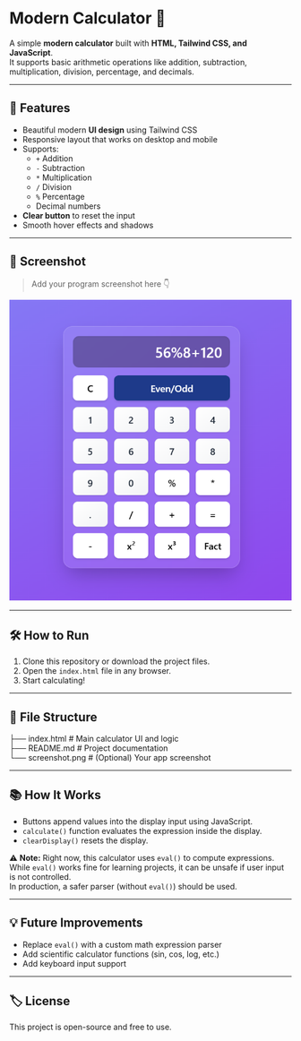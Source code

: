 # Modern Calculator 🧮

A simple **modern calculator** built with **HTML, Tailwind CSS, and JavaScript**.  
It supports basic arithmetic operations like addition, subtraction, multiplication, division, percentage, and decimals.  

---

## 🚀 Features
- Beautiful modern **UI design** using Tailwind CSS  
- Responsive layout that works on desktop and mobile  
- Supports:  
  - `+` Addition  
  - `-` Subtraction  
  - `*` Multiplication  
  - `/` Division  
  - `%` Percentage  
  - Decimal numbers  
- **Clear button** to reset the input  
- Smooth hover effects and shadows  

---

## 📸 Screenshot
> Add your program screenshot here 👇  

![Calculator Screenshot](screenshots/image.png)

---

## 🛠️ How to Run
1. Clone this repository or download the project files.
2. Open the `index.html` file in any browser.
3. Start calculating!

---

## 📂 File Structure
├── index.html # Main calculator UI and logic <br>
├── README.md # Project documentation <br>
└── screenshot.png # (Optional) Your app screenshot <br>

---

## 📚 How It Works
- Buttons append values into the display input using JavaScript.  
- `calculate()` function evaluates the expression inside the display.  
- `clearDisplay()` resets the display.  

⚠️ **Note:** Right now, this calculator uses `eval()` to compute expressions.  
While `eval()` works fine for learning projects, it can be unsafe if user input is not controlled.  
In production, a safer parser (without `eval()`) should be used.

---

## 💡 Future Improvements
- Replace `eval()` with a custom math expression parser  
- Add scientific calculator functions (sin, cos, log, etc.)  
- Add keyboard input support  

---

## 🏷️ License
This project is open-source and free to use.